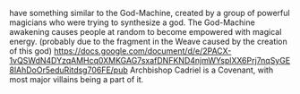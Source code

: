 have something similar to the God-Machine, created by a group of powerful magicians who were trying to synthesize a god.
The God-Machine awakening causes people at random to become empowered with magical energy. (probably due to the fragment in the Weave caused by the creation of this god)
https://docs.google.com/document/d/e/2PACX-1vQSWdN4DYzqAMHcq0XMKGAG7sxafDNFKND4njmWYsplXX6Prj7nqSyGE8lAhDoOr5eduRitdsg706FE/pub
Archbishop Cadriel is a Covenant, with most major villains being a part of it.